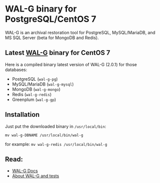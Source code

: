 # WAL-G binary for PostgreSQL/CentOS 7
WAL-G is an archival restoration tool for PostgreSQL, MySQL/MariaDB, and MS SQL Server (beta for MongoDB and Redis).

## Latest [WAL-G](https://github.com/wal-g/wal-g) binary for CentOS 7

Here is a compiled binary latest version of WAL-G (2.0.1) for those databases:

* PostgreSQL (`wal-g-pg`)
* MySQL/MariaDB (`wal-g-mysql`)
* MongoDB (`wal-g-mongo`)
* Redis (`wal-g-redis`)
* Greenplum (`wal-g-gp`)

## Installation
Just put the downloaded binary in `/usr/local/bin`:

````mv wal-g-DBNAME /usr/local/bin/wal-g````

for example: ````mv wal-g-redis /usr/local/bin/wal-g````

## Read:
- [WAL-G Docs](https://github.com/wal-g/wal-g/tree/master/docs)
- [About WAL-G and tests](https://medium.com/@philyuchkoff/wal-g-953490c74b98)
